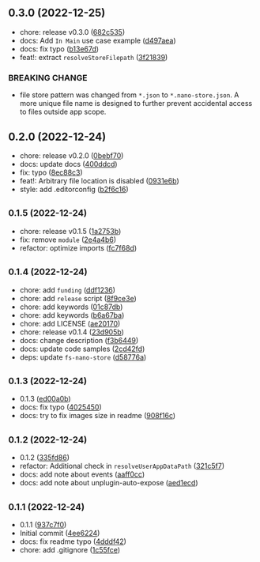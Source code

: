 ## 0.3.0 (2022-12-25)

* chore: release v0.3.0 ([682c535](https://github.com/cawa-93/electron-nano-store/commit/682c535))
* docs: Add `In Main` use case example ([d497aea](https://github.com/cawa-93/electron-nano-store/commit/d497aea))
* docs: fix typo ([b13e67d](https://github.com/cawa-93/electron-nano-store/commit/b13e67d))
* feat!: extract `resolveStoreFilepath` ([3f21839](https://github.com/cawa-93/electron-nano-store/commit/3f21839))


### BREAKING CHANGE

* file store pattern was changed from `*.json` to `*.nano-store.json`. A more unique file name is designed to further prevent accidental access to files outside app scope.


## 0.2.0 (2022-12-24)

* chore: release v0.2.0 ([0bebf70](https://github.com/cawa-93/electron-nano-store/commit/0bebf70))
* docs: update docs ([400ddcd](https://github.com/cawa-93/electron-nano-store/commit/400ddcd))
* fix: typo ([8ec88c3](https://github.com/cawa-93/electron-nano-store/commit/8ec88c3))
* feat!: Arbitrary file location is disabled ([0931e6b](https://github.com/cawa-93/electron-nano-store/commit/0931e6b))
* style: add .editorconfig ([b2f6c16](https://github.com/cawa-93/electron-nano-store/commit/b2f6c16))



## <small>0.1.5 (2022-12-24)</small>

* chore: release v0.1.5 ([1a2753b](https://github.com/cawa-93/electron-nano-store/commit/1a2753b))
* fix: remove `module` ([2e4a4b6](https://github.com/cawa-93/electron-nano-store/commit/2e4a4b6))
* refactor: optimize imports ([fc7f68d](https://github.com/cawa-93/electron-nano-store/commit/fc7f68d))



## <small>0.1.4 (2022-12-24)</small>

* chore: add `funding` ([ddf1236](https://github.com/cawa-93/electron-nano-store/commit/ddf1236))
* chore: add `release` script ([8f9ce3e](https://github.com/cawa-93/electron-nano-store/commit/8f9ce3e))
* chore: add keywords ([01c87db](https://github.com/cawa-93/electron-nano-store/commit/01c87db))
* chore: add keywords ([b6a67ba](https://github.com/cawa-93/electron-nano-store/commit/b6a67ba))
* chore: add LICENSE ([ae20170](https://github.com/cawa-93/electron-nano-store/commit/ae20170))
* chore: release v0.1.4 ([23d905b](https://github.com/cawa-93/electron-nano-store/commit/23d905b))
* docs: change description ([f3b6449](https://github.com/cawa-93/electron-nano-store/commit/f3b6449))
* docs: update code samples ([2cd42fd](https://github.com/cawa-93/electron-nano-store/commit/2cd42fd))
* deps: update `fs-nano-store` ([d58776a](https://github.com/cawa-93/electron-nano-store/commit/d58776a))



## <small>0.1.3 (2022-12-24)</small>

* 0.1.3 ([ed00a0b](https://github.com/cawa-93/electron-nano-store/commit/ed00a0b))
* docs: fix typo ([4025450](https://github.com/cawa-93/electron-nano-store/commit/4025450))
* docs: try to fix images size in readme ([908f16c](https://github.com/cawa-93/electron-nano-store/commit/908f16c))



## <small>0.1.2 (2022-12-24)</small>

* 0.1.2 ([335fd86](https://github.com/cawa-93/electron-nano-store/commit/335fd86))
* refactor: Additional check in `resolveUserAppDataPath` ([321c5f7](https://github.com/cawa-93/electron-nano-store/commit/321c5f7))
* docs: add note about events ([aaff0cc](https://github.com/cawa-93/electron-nano-store/commit/aaff0cc))
* docs: add note about unplugin-auto-expose ([aed1ecd](https://github.com/cawa-93/electron-nano-store/commit/aed1ecd))



## <small>0.1.1 (2022-12-24)</small>

* 0.1.1 ([937c7f0](https://github.com/cawa-93/electron-nano-store/commit/937c7f0))
* Initial commit ([4ee6224](https://github.com/cawa-93/electron-nano-store/commit/4ee6224))
* docs: fix readme typo ([4dddf42](https://github.com/cawa-93/electron-nano-store/commit/4dddf42))
* chore: add .gitignore ([1c55fce](https://github.com/cawa-93/electron-nano-store/commit/1c55fce))



